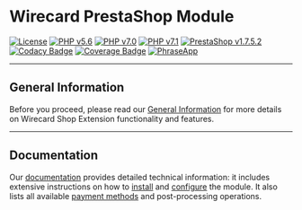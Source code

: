 # Wirecard PrestaShop Module
[![License](https://img.shields.io/badge/license-GPLv3-blue.svg)](https://raw.githubusercontent.com/wirecard/magento2-ee/master/LICENSE)
[![PHP v5.6](https://img.shields.io/badge/php-v5.6-yellow.svg)](http://www.php.net)
[![PHP v7.0](https://img.shields.io/badge/php-v7.0-yellow.svg)](http://www.php.net)
[![PHP v7.1](https://img.shields.io/badge/php-v7.1-yellow.svg)](http://www.php.net)
[![PrestaShop v1.7.5.2](https://img.shields.io/badge/PrestaShop-v1.7.5.2-green.svg)](https://www.prestashop.com/de)
[![Codacy Badge](https://api.codacy.com/project/badge/Grade/eff844bae78c4ccd812c28c14a4d50bd)](https://www.codacy.com/app/Wirecard/prestashop-ee?utm_source=github.com&amp;utm_medium=referral&amp;utm_content=wirecard/prestashop-ee&amp;utm_campaign=Badge_Grade)
[![Coverage Badge](https://api.codacy.com/project/badge/Coverage/eff844bae78c4ccd812c28c14a4d50bd)](https://www.codacy.com/app/Wirecard/prestashop-ee?utm_source=github.com&utm_medium=referral&utm_content=wirecard/prestashop-ee&utm_campaign=Badge_Coverage)
[![PhraseApp](https://img.shields.io/badge/Using-PhraseApp-blue.svg)](https://phraseapp.com)

***
## General Information
Before you proceed, please read our [General Information](https://github.com/wirecard/prestashop-ee/wiki/Wirecard-Shop-Extensions-General-Information) for more details on Wirecard Shop Extension functionality and features.

***
## Documentation
Our [documentation](https://github.com/wirecard/prestashop-ee/wiki) provides detailed technical information: it includes extensive instructions on how to [install](https://github.com/wirecard/prestashop-ee/wiki/Installation) and [configure](https://github.com/wirecard/prestashop-ee/wiki/Configuration) the module. It also lists all available [payment methods](https://github.com/wirecard/prestashop-ee/wiki#supported-payment-methods) and post-processing operations.

